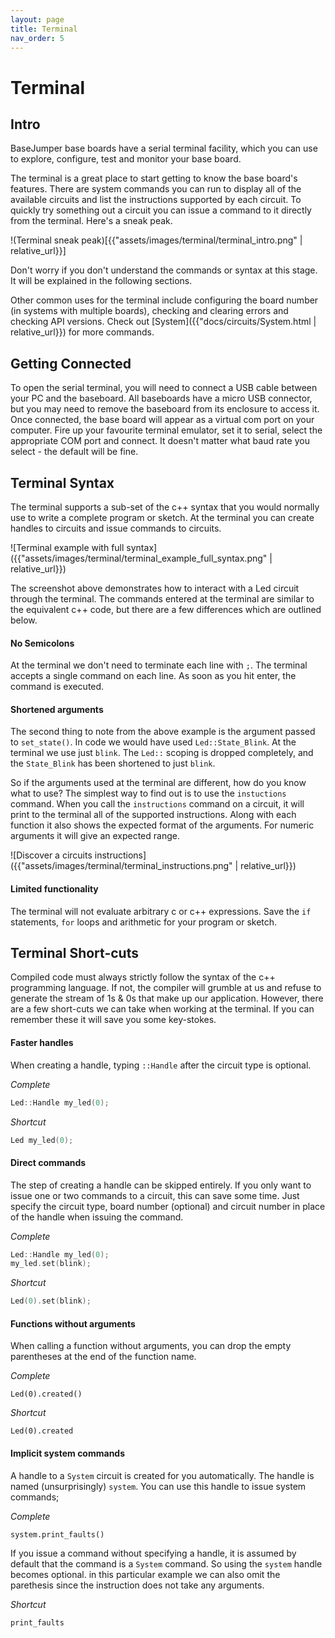 ```yaml
---
layout: page
title: Terminal
nav_order: 5
---
```


# Terminal

## Intro
BaseJumper base boards have a serial terminal facility, which you can use to explore, configure, test and monitor your base board. 

The terminal is a great place to start getting to know the base board's features. There are system commands you can run to display all of the available circuits and list the instructions supported by each circuit. To quickly try something out a circuit you can issue a command to it directly from the terminal. Here's a sneak peak. 

!(Terminal sneak peak)[{{"assets/images/terminal/terminal_intro.png" | relative_url}}]

Don't worry if you don't understand the commands or syntax at this stage. It will be explained in the following sections.

Other common uses for the terminal include configuring the board number (in systems with multiple boards), checking and clearing errors and checking API versions. Check out [System]({{"docs/circuits/System.html | relative_url}}) for more commands.


## Getting Connected
To open the serial terminal, you will need to connect a USB cable between your PC and the baseboard. All baseboards have a micro USB connector, but you may need to remove the baseboard from its enclosure to access it. Once connected, the base board will appear as a virtual com port on your computer. Fire up your favourite terminal emulator, set it to serial, select the appropriate COM port and connect. It doesn't matter what baud rate you select - the default will be fine. 


## Terminal Syntax
The terminal supports a sub-set of the c++ syntax that you would normally use to write a complete program or sketch. At the terminal you can create handles to circuits and issue commands to circuits. 

![Terminal example with full syntax]({{"assets/images/terminal/terminal_example_full_syntax.png" | relative_url}})

The screenshot above demonstrates how to interact with a Led circuit through the terminal. The commands entered at the terminal are similar to the equivalent c++ code, but there are a few differences which are outlined below.

####  No Semicolons
At the terminal we don't need to terminate each line with `;`. The terminal accepts a single command on each line. As soon as you hit enter, the command is executed.

#### Shortened arguments
The second thing to note from the above example is the argument passed to `set_state()`. In code we would have used `Led::State_Blink`. At the terminal we use just `blink`. The `Led::` scoping is dropped completely, and the `State_Blink` has been shortened to just `blink`.

So if the arguments used at the terminal are different, how do you know what to use? The simplest way to find out is to use the `instuctions` command. When you call the `instructions` command on a circuit, it will print to the terminal all of the supported instructions. Along with each function it also shows the expected format of the arguments. For numeric arguments it will give an expected range.

![Discover a circuits instructions]({{"assets/images/terminal/terminal_instructions.png" | relative_url}})

#### Limited functionality
The terminal will not evaluate arbitrary c or c++ expressions. Save the `if` statements, `for` loops and arithmetic for your program or sketch.

## Terminal Short-cuts
Compiled code must always strictly follow the syntax of the c++ programming language. If not, the compiler will grumble at us and refuse to generate the stream of 1s & 0s that make up our application. However, there are a few short-cuts we can take when working at the terminal. If you can remember these it will save you some key-stokes.

#### Faster handles
When creating a handle, typing `::Handle` after the circuit type is optional. 

*Complete*
``` cpp
Led::Handle my_led(0);
```
*Shortcut*
``` cpp
Led my_led(0);
```

#### Direct commands
The step of creating a handle can be skipped entirely. If you only want to issue one or two commands to a circuit, this can save some time. Just specify the circuit type, board number (optional) and circuit number in place of the handle when issuing the command.

*Complete*
``` cpp
Led::Handle my_led(0);
my_led.set(blink);  
```
*Shortcut*
``` cpp
Led(0).set(blink);
```

#### Functions without arguments
When calling a function without arguments, you can drop the empty parentheses at the end of the function name.

*Complete*
``` cppp
Led(0).created()
```
*Shortcut*
``` cppp
Led(0).created
```

#### Implicit system commands
A handle to a `System` circuit is created for you automatically. The handle is named (unsurprisingly) `system`. You can use this handle to issue system commands;

*Complete*
``` cppp
system.print_faults()
```
If you issue a command without specifying a handle, it is assumed by default that the command is a `System` command. So using the `system` handle becomes optional. in this particular example we can also omit the parethesis since the instruction does not take any arguments.

*Shortcut*
``` cppp
print_faults
```